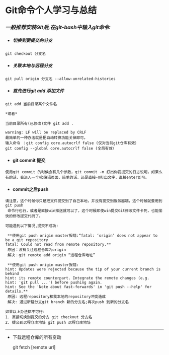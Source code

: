 # Git命令个人学习与总结

### *一般推荐安装Git后,在git-bash中输入git命令:*

- ##### 切换到要提交的分支

```
git checkout 分支名
```



- ##### 关联本地与远程分支

```
git pull origin 分支名 --allow-unrelated-histories
```



- ##### 首先进行git add 添加文件

```
git add 当前目录某个文件名

*或者*

当前目录所有(已修改)文件 git add .

warning: LF will be replaced by CRLF
最简单的一种办法就是把自动转换功能关掉即可。
输入命令 ：git config core.autocrlf false (仅对当前git仓库有效）
git config --global core.autocrlf false (全局有效）
```



- #### git commit 提交

```
使用git commit 的时候会有几个参数，git commit -m 打出你要提交的日志说明，如果么有的话，会进入一个vb编辑页面，简单的话，还是直接-m打出文字，直接enter即可。
```



- #### commit之后push

```
请注意，这个时候你只是把文件提交到了自己本地，并没有提交到服务器端，这个时候就要用到git push
 命令行也行，或者是直接win推送就可以了，这个时候即使win提交Git修改文件卡死，也能愉快的修改提交代码了。

可能遇到以下情况,提交不成功:

 **使用git push origin master报错:“fatal: ‘origin’ does not appear to be a git repository
fatal: Could not read from remote repository.** 
 原因：没有关注远程仓库为origin
 解决：git remote add origin “远程仓库地址” 

 **使用git push origin master报错:
hint: Updates were rejected because the tip of your current branch is behind
hint: its remote counterpart. Integrate the remote changes (e.g.
hint: 'git pull ...') before pushing again.
hint: See the 'Note about fast-forwards' in 'git push --help' for details.**
 原因: 远程repository和我本地的repository冲突造成
 解决: 通过新建分支git branch 新的分支名;再次push 到新的分支名

如果以上办法都不可行:
1. 直接切换到提交的分支 git checkout 分支名
2. 提交到远程仓库地址 git push 远程仓库地址
```

------

- 下载远程仓库的所有变动

  git fetch [remote url]